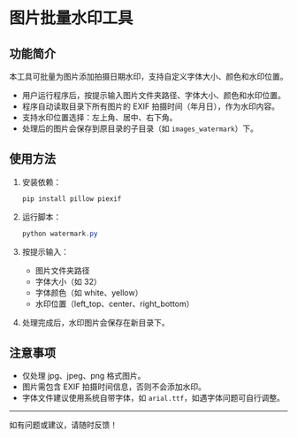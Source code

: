 # 图片批量水印工具

## 功能简介

本工具可批量为图片添加拍摄日期水印，支持自定义字体大小、颜色和水印位置。

- 用户运行程序后，按提示输入图片文件夹路径、字体大小、颜色和水印位置。
- 程序自动读取目录下所有图片的 EXIF 拍摄时间（年月日），作为水印内容。
- 支持水印位置选择：左上角、居中、右下角。
- 处理后的图片会保存到原目录的子目录（如 `images_watermark`）下。

## 使用方法

1. 安装依赖：
   ```powershell
   pip install pillow piexif
   ```
2. 运行脚本：
   ```powershell
   python watermark.py
   ```
3. 按提示输入：

   - 图片文件夹路径
   - 字体大小（如 32）
   - 字体颜色（如 white、yellow）
   - 水印位置（left_top、center、right_bottom）

4. 处理完成后，水印图片会保存在新目录下。

## 注意事项

- 仅处理 jpg、jpeg、png 格式图片。
- 图片需包含 EXIF 拍摄时间信息，否则不会添加水印。
- 字体文件建议使用系统自带字体，如 `arial.ttf`，如遇字体问题可自行调整。

---

如有问题或建议，请随时反馈！
